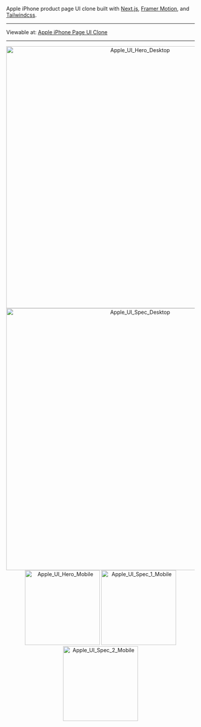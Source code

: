 Apple iPhone product page UI clone built with [Next.js](https://nextjs.org/), [Framer Motion](https://www.framer.com/motion/), and [Tailwindcss](https://tailwindcss.com/).
___
Viewable at: [Apple iPhone Page UI Clone](https://apple-i-phone-page-clone-924mip2ws-alexjoshua14.vercel.app/)
___
<p align="center">
  <img width="700" alt="Apple_UI_Hero_Desktop" src="https://github.com/Alexjoshua14/Apple-iPhone-Page-Clone/assets/59298565/ae110386-dc34-410f-96a0-7432b56c36da">
  <img width="700" alt="Apple_UI_Spec_Desktop" src="https://github.com/Alexjoshua14/Apple-iPhone-Page-Clone/assets/59298565/6dc8b212-d01d-478d-870b-d445fd94f97a">
  <img width="200" alt="Apple_UI_Hero_Mobile" src="https://github.com/Alexjoshua14/Apple-iPhone-Page-Clone/assets/59298565/249c8a0d-bbf0-41fe-b85c-c0356d2e2eff">
  <img width="200" alt="Apple_UI_Spec_1_Mobile" src="https://github.com/Alexjoshua14/Apple-iPhone-Page-Clone/assets/59298565/445469e0-9e58-41b2-8687-83e5f69da5dd">
  <img width="200" alt="Apple_UI_Spec_2_Mobile" src="https://github.com/Alexjoshua14/Apple-iPhone-Page-Clone/assets/59298565/1f5e5935-b757-49be-b1fc-4bc32c4ebeae">
</p>
